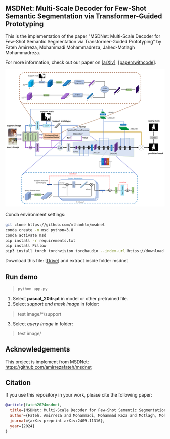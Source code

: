 ## MSDNet: Multi-Scale Decoder for Few-Shot Semantic Segmentation via Transformer-Guided Prototyping
This is the implementation of the paper "MSDNet: Multi-Scale Decoder for Few-Shot Semantic Segmentation via Transformer-Guided Prototyping" by Fateh Amirreza, Mohammadi Mohammadreza, Jahed-Motlagh Mohammadreza.

For more information, check out our paper on [[arXiv](https://arxiv.org/abs/2409.11316)], [[paperswithcode](https://paperswithcode.com/paper/msdnet-multi-scale-decoder-for-few-shot)].

<p align="middle">
    <img src="data/assets/overview_git.png">
</p>



Conda environment settings:
```bash
git clone https://github.com/mthanhlm/msdnet
conda create -n msd python=3.8
conda activate msd
pip install -r requirements.txt
pip install Pillow
pip3 install torch torchvision torchaudio --index-url https://download.pytorch.org/whl/cu124
```
Download this file: [[Drive](https://drive.google.com/file/d/12f-OC8SCA3mnIwUFDKTcAiriub9TWArq/view?usp=drive_link)] and extract inside folder msdnet
## Run demo

> ```bash
> python app.py
> ```

 1. Select **pascal_20itr.pt** in model or other pretrained file.
 2. Select *support and mask image* in folder: 

> test image/*/support

 3. Select *query image* in folder: 

> test image/

## Acknowledgements
This project is implement from MSDNet: https://github.com/amirrezafateh/msdnet
## Citation
If you use this repository in your work, please cite the following paper:
```bibtex
@article{fateh2024msdnet,
  title={MSDNet: Multi-Scale Decoder for Few-Shot Semantic Segmentation via Transformer-Guided Prototyping},
  author={Fateh, Amirreza and Mohammadi, Mohammad Reza and Motlagh, Mohammad Reza Jahed},
  journal={arXiv preprint arXiv:2409.11316},
  year={2024}
}